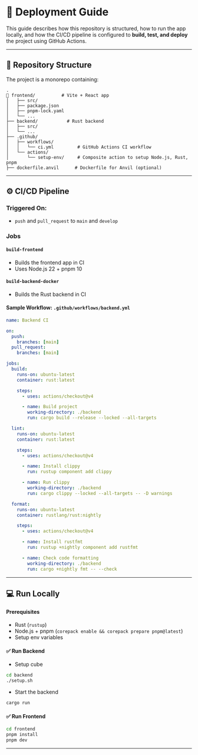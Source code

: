 # 🚀 Deployment Guide

This guide describes how this repository is structured, how to run the app locally, and how the CI/CD pipeline is configured to **build, test, and deploy** the project using GitHub Actions.

---

## 📁 Repository Structure

The project is a monorepo containing:

```
.
📄 frontend/          # Vite + React app
│   ├── src/
│   ├── package.json
│   ├── pnpm-lock.yaml
│   └── ...
├── backend/           # Rust backend
│   ├── src/
│   └── ...
├── .github/
│   ├── workflows/
│   │   └── ci.yml         # GitHub Actions CI workflow
│   └── actions/
│       └── setup-env/     # Composite action to setup Node.js, Rust, pnpm
├── dockerfile.anvil      # Dockerfile for Anvil (optional)
```

---

## ⚙️ CI/CD Pipeline

### Triggered On:

* `push` and `pull_request` to `main` and `develop`

### Jobs

#### `build-frontend`

* Builds the frontend app in CI
* Uses Node.js 22 + pnpm 10

#### `build-backend-docker`

* Builds the Rust backend in CI

#### Sample Workflow: `.github/workflows/backend.yml`

```yaml
name: Backend CI

on:
  push:
    branches: [main]
  pull_request:
    branches: [main]

jobs:
  build:
    runs-on: ubuntu-latest
    container: rust:latest

    steps:
      - uses: actions/checkout@v4

      - name: Build project
        working-directory: ./backend
        run: cargo build --release --locked --all-targets

  lint:
    runs-on: ubuntu-latest
    container: rust:latest

    steps:
      - uses: actions/checkout@v4

      - name: Install clippy
        run: rustup component add clippy

      - name: Run clippy
        working-directory: ./backend
        run: cargo clippy --locked --all-targets -- -D warnings

  format:
    runs-on: ubuntu-latest
    container: rustlang/rust:nightly

    steps:
      - uses: actions/checkout@v4

      - name: Install rustfmt
        run: rustup +nightly component add rustfmt

      - name: Check code formatting
        working-directory: ./backend
        run: cargo +nightly fmt -- --check
```
---

## 💻 Run Locally

#### Prerequisites

* Rust (`rustup`)
* Node.js + pnpm (`corepack enable && corepack prepare pnpm@latest`)
* Setup env variables

#### ✅ Run Backend

* Setup cube

```bash
cd backend
./setup.sh
```
* Start the backend

```bash
cargo run
```

#### ✅ Run Frontend

```bash
cd frontend
pnpm install
pnpm dev
```

---

